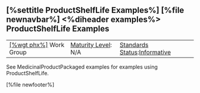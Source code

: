 \[%settitle ProductShelfLife Examples%\]
\[%file newnavbar%\]
&lt;%diheader examples%&gt;
ProductShelfLife Examples
-------------------------

|                                              |                                               |                                                                                        |
|----------------------------------------------|-----------------------------------------------|----------------------------------------------------------------------------------------|
| [\[%wgt phx%\]](%5B%wg%20phx%%5D) Work Group | [Maturity Level](versions.html#maturity): N/A | [Standards Status](versions.html#std-process):[Informative](versions.html#std-process) |

See MedicinalProductPackaged examples for examples using ProductShelfLife.

\[%file newfooter%\]
